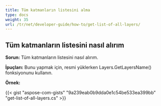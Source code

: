 ```yaml
---
title: Tüm katmanların listesini alma
type: docs
weight: 35
url: /tr/net/developer-guide/how-to/get-list-of-all-layers/
---
```


## **Tüm katmanların listesini nasıl alırım**

**Sorun:** Tüm katmanların listesini nasıl alırım.

**İpuçları:** Bunu yapmak için, resmi yüklerken Layers.GetLayersName() fonksiyonunu kullanın.

**Örnek:**

{{< gist "aspose-com-gists" "9a239eab0b9dda0e1c54be533ea399bb" "get-list-of-all-layers.cs" >}}
